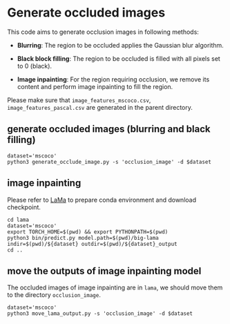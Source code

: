 # Generate occluded images

This code aims to generate occlusion images in following methods:


* **Blurring**: The region to be occluded applies the Gaussian blur algorithm.

* **Black block filling**: The region to be occluded is filled with all pixels set to 0 (black).

* **Image inpainting**: For the region requiring occlusion, we remove its content and perform image inpainting to fill the region.

Please make sure that `image_features_mscoco.csv`, `image_features_pascal.csv` are generated in the parent directory.

## generate occluded images (blurring and black filling)
```
dataset='mscoco'
python3 generate_occlude_image.py -s 'occlusion_image' -d $dataset
```

## image inpainting
Please refer to [LaMa](https://github.com/advimman/lama) to prepare conda environment and download checkpoint.

```
cd lama
dataset='mscoco'
export TORCH_HOME=$(pwd) && export PYTHONPATH=$(pwd)
python3 bin/predict.py model.path=$(pwd)/big-lama indir=$(pwd)/${dataset} outdir=$(pwd)/${dataset}_output
cd ..
```

## move the outputs of image inpainting model
The occluded images of image inpainting are in `lama`, we should move them to the directory `occlusion_image`.

```
dataset='mscoco'
python3 move_lama_output.py -s 'occlusion_image' -d $dataset
```